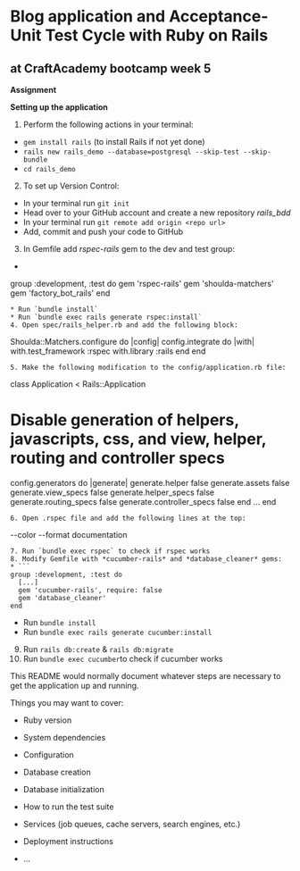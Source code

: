 # Blog application and Acceptance-Unit Test Cycle with Ruby on Rails

## at CraftAcademy bootcamp week 5

**Assignment**

**Setting up the application**

1. Perform the following actions in your terminal:
* `gem install rails` (to install Rails if not yet done)
* `rails new rails_demo --database=postgresql --skip-test --skip-bundle`
* `cd rails_demo`

2. To set up Version Control:
* In your terminal run `git init`
* Head over to your GitHub account and create a new repository *rails_bdd*
* In your terminal run `git remote add origin <repo url>`
* Add, commit and push your code to GitHub

3. In Gemfile add *rspec-rails* gem to the dev and test group:
* ```
group :development, :test do
  gem 'rspec-rails'
  gem 'shoulda-matchers'
  gem 'factory_bot_rails'
end
```
* Run `bundle install`
* Run `bundle exec rails generate rspec:install`
4. Open spec/rails_helper.rb and add the following block:
```
Shoulda::Matchers.configure do |config|
  config.integrate do |with|
    with.test_framework :rspec
    with.library :rails
  end
end
```
5. Make the following modification to the config/application.rb file:
```
class Application < Rails::Application
  # Disable generation of helpers, javascripts, css, and view, helper, routing and controller specs
  config.generators do |generate|
    generate.helper false
    generate.assets false
    generate.view_specs false
    generate.helper_specs false
    generate.routing_specs false
    generate.controller_specs false
  end
  ...
end
```
6. Open .rspec file and add the following lines at the top:
```
--color
--format documentation
```
7. Run `bundle exec rspec` to check if rspec works
8. Modify Gemfile with *cucumber-rails* and *database_cleaner* gems:
* ```
group :development, :test do
  [...]
  gem 'cucumber-rails', require: false
  gem 'database_cleaner'
end
```
* Run `bundle install`
* Run `bundle exec rails generate cucumber:install`
9. Run `rails db:create` & `rails db:migrate`
10. Run `bundle exec cucumber`to check if cucumber works





This README would normally document whatever steps are necessary to get the
application up and running.

Things you may want to cover:

* Ruby version

* System dependencies

* Configuration

* Database creation

* Database initialization

* How to run the test suite

* Services (job queues, cache servers, search engines, etc.)

* Deployment instructions

* ...

